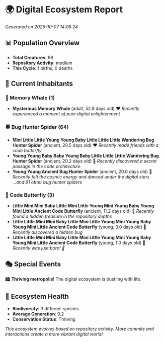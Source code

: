 # 🌍 Digital Ecosystem Report
*Generated on 2025-10-07 14:08:24*

## 📊 Population Overview
- **Total Creatures**: 68
- **Repository Activity**: medium
- **This Cycle**: 1 births, 0 deaths

## 👥 Current Inhabitants

### 🐋 Memory Whale (1)
- **Mysterious Memory Whale** (adult, 52.8 days old) ❤️
  *Recently experienced a moment of pure digital enlightenment*

### 🕷️ Bug Hunter Spider (64)
- **Mini Little Little Young Young Baby Little Little Little Wandering Bug Hunter Spider** (ancient, 20.5 days old) ❤️
  *Recently made friends with a code butterfly*
- **Young Young Baby Baby Young Baby Little Little Little Wandering Bug Hunter Spider** (ancient, 20.2 days old) 💛
  *Recently discovered a secret passage in the code architecture*
- **Young Young Ancient Bug Hunter Spider** (ancient, 20.0 days old) 💛
  *Recently felt the cosmic energy and danced under the digital stars*
  *...and 61 other bug hunter spiders*

### 🦋 Code Butterfly (3)
- **Little Mini Mini Baby Little Mini Little Young Mini Young Baby Young Mini Little Ancient Code Butterfly** (ancient, 11.2 days old) 💚
  *Recently found a hidden treasure in the repository depths*
- **Little Little Mini Mini Baby Little Mini Little Young Mini Young Baby Young Mini Little Ancient Code Butterfly** (young, 3.0 days old) 💚
  *Recently discovered a hidden bug*
- **Little Little Mini Mini Baby Little Mini Little Young Mini Young Baby Young Mini Little Ancient Code Butterfly** (young, 1.0 days old) 💚
  *Recently was just born! 👶*

## 🎭 Special Events

🏙️ **Thriving metropolis!** The digital ecosystem is bustling with life.

## 🔬 Ecosystem Health
- **Biodiversity**: 3 different species
- **Average Generation**: 9.2
- **Conservation Status**: Thriving

*This ecosystem evolves based on repository activity. More commits and interactions create a more vibrant digital world!*